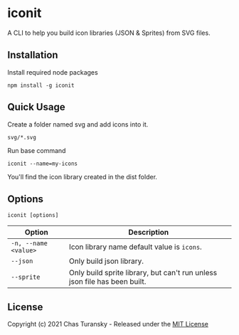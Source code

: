 # iconit
 A CLI to help you build icon libraries (JSON & Sprites) from SVG files.

## Installation

Install required node packages 

```
npm install -g iconit
```

## Quick Usage

Create a folder named svg and add icons into it.

```
svg/*.svg
```

Run base command

```
iconit --name=my-icons
```

You'll find the icon library created in the dist folder.

## Options

```
iconit [options]
```

| Option | Description |
|--- | -----| 
| `-n, --name <value>` | Icon library name default value is `icons`. |
| `--json` | Only build json library. |
| `--sprite` | Only build sprite library, but can't run unless json file has been built. |

## License

Copyright (c) 2021 Chas Turansky - Released under the [MIT License](LICENSE)